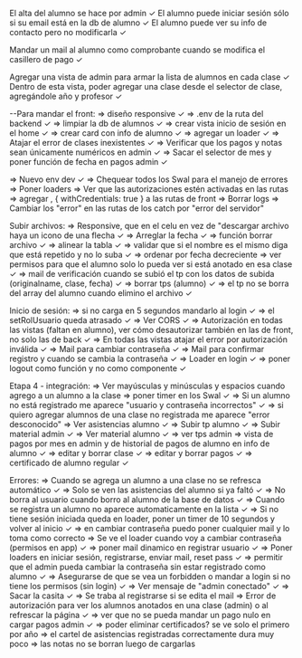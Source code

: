 El alta del alumno se hace por admin ✓
El alumno puede iniciar sesión sólo si su email está en la db de alumno ✓
El alumno puede ver su info de contacto pero no modificarla ✓

Mandar un mail al alumno como comprobante cuando se modifica el casillero de pago ✓

Agregar una vista de admin para armar la lista de alumnos en cada clase ✓
Dentro de esta vista, poder agregar una clase desde el selector de clase, agregándole año y profesor ✓


--Para mandar el front:
=> diseño responsive ✓
=> .env de la ruta del backend ✓
=> limpiar la db de alumnos ✓
=> crear vista inicio de sesión en el home ✓
=> crear card con info de alumno ✓
=> agregar un loader ✓
=> Atajar el error de clases inexistentes ✓
=> Verificar que los pagos y notas sean únicamente numéricos en admin ✓
=> Sacar el selector de mes y poner función de fecha en pagos admin ✓

=> Nuevo env dev ✓
=> Chequear todos los Swal para el manejo de errores
=> Poner loaders
=> Ver que las autorizaciones estén activadas en las rutas
=> agregar , { withCredentials: true } a las rutas de front
=> Borrar logs
=> Cambiar los "error" en las rutas de los catch por "error del servidor"


Subir archivos: 
=> Responsive, que en el celu en vez de "descargar archivo haya un icono de una flecha ✓
=> Arreglar la fecha ✓
=> función borrar archivo ✓
=> alinear la tabla ✓
=> validar que si el nombre es el mismo diga que está repetido y no lo suba ✓
=> ordenar por fecha decreciente
=> ver permisos para que el alumno solo lo pueda ver si está anotado en esa clase ✓
=> mail de verificación cuando se subió el tp con los datos de subida (originalname, clase, fecha) ✓
=> borrar tps (alumno) ✓
=> el tp no se borra del array del alumno cuando elimino el archivo ✓


Inicio de sesión:
=> si no carga en 5 segundos mandarlo al login ✓
=> el setRolUsuario queda atrasado ✓
=> Ver CORS ✓
=> Autorización en todas las vistas (faltan en alumno), ver cómo desautorizar también en las de front, no solo las de back ✓
=> En todas las vistas atajar el error por autorización inválida ✓
=> Mail para cambiar contraseña ✓
=> Mail para confirmar registro y cuando se cambia la contraseña ✓
=> Loader en login ✓
=> poner logout como función y no como componente ✓ 


Etapa 4 - integración:
=> Ver mayúsculas y minúsculas y espacios cuando agrego a un alumno a la clase
=> poner timer en los Swal ✓
=> Si un alumno no está registrado me aparece "usuario y contraseña incorrectos" ✓
=> si quiero agregar alumnos de una clase no registrada me aparece "error desconocido" 
=> Ver asistencias alumno ✓
=> Subir tp alumno ✓
=> Subir material admin ✓
=> Ver material alumno ✓
=> ver tps admin
=> vista de pagos por mes en admin y de historial de pagos de alumno en info de alumno ✓
=> editar y borrar clase ✓
=> editar y borrar pagos ✓
=> certificado de alumno regular ✓

Errores: 
=> Cuando se agrega un alumno a una clase no se refresca automático ✓
=> Solo se ven las asistencias del alumno si ya faltó ✓
=> No borra al usuario cuando borro al alumno de la base de datos ✓
=> Cuando se registra un alumno no aparece automaticamente en la lista ✓
=> Si no tiene sesión iniciada queda en loader, poner un timer de 10 segundos y volver al inicio ✓
=> en cambiar contraseña puedo poner cualquier mail y lo toma como correcto
=> Se ve el loader cuando voy a cambiar contraseña (permisos en app) ✓
=> poner mail dinamico en registrar usuario ✓
=> Poner loaders en iniciar sesión, registrarse, enviar mail, reset pass ✓
=> permitir que el admin pueda cambiar la contraseña sin estar registrado como alumno ✓
=> Asegurarse de que se vea un forbidden o mandar a login si no tiene los permisos (sin login) ✓
=> Ver mensaje de "admin conectado" ✓
=> Sacar la casita ✓
=> Se traba al registrarse si se edita el mail
=> Error de autorización para ver los alumnos anotados en una clase (admin) o al refrescar la página ✓
=> ver que no se pueda mandar un pago nulo en cargar pagos admin ✓
=> poder eliminar certificados? se ve solo el primero por año
=> el cartel de asistencias registradas correctamente dura muy poco
=> las notas no se borran luego de cargarlas